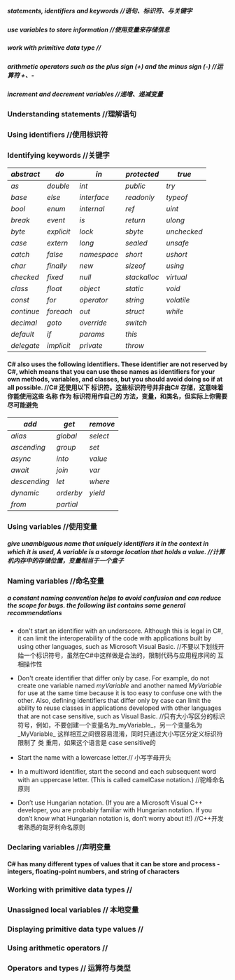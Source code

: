 ##### statements, identifiers and keywords //语句、标识符、与关键字
##### use variables to store information //使用变量来存储信息
##### work with primitive data type //
##### arithmetic operators such as the plus sign (+) and the minus sign (-) //运算符 +、-
##### increment and decrement variables //递增、递减变量

### Understanding statements //理解语句
### Using identifiers //使用标识符
### Identifying keywords //关键字

|_abstract_|_do_|_in_|_protected_|_true_|
|----------|----|----|-----------|------|
|_as_      |_double_|_int_|_public_|_try_|
|_base_    |_else_  |_interface_   |_readonly_|_typeof_|
|_bool_    |_enum_  |_internal_    |_ref_     |_uint_  |
|_break_   |_event_ |_is_          |_return_  |_ulong_ |
|_byte_    |_explicit_|_lock_      |_sbyte_   |_unchecked_|
|_case_    |_extern_  |_long_      |_sealed_  |_unsafe_   |
|_catch_   |_false_   |_namespace_ |_short_   |_ushort_   |
|_char_    |_finally_ |_new_       |_sizeof_  |_using_    |
|_checked_ |_fixed_   |_null_      |_stackalloc_|_virtual_|
|_class_   |_float_   |_object_    |_static_    |_void_   |
|_const_   |_for_     |_operator_  |_string_    |_volatile_|
|_continue_|_foreach_ |_out_       |_struct_    |_while_   |
|_decimal_ |_goto_    |_override_  |_switch_    |          |
|_default_ |_if_      |_params_    |_this_      |          |
|_delegate_|_implicit_|_private_   |_throw_     |          |

#### C# also uses the following identifiers. These identifier are not reserved by C#, which means that you can use these names as identifiers for your own methods, variables, and classes, but you should avoid doing so if at all possible. //C# 还使用以下 标识符。这些标识符号并非由C# 存储，这意味着你能使用这些 名称 作为 标识符用作自己的 方法，变量，和类名，但实际上你需要尽可能避免
|_add_|_get_|_remove_|
|-----|-----|--------|
|_alias_|_global_|_select_|
|_ascending_|_group_|_set_|
|_async_|_into_|_value_|
|_await_|_join_|_var_|
|_descending_|_let_|_where_|
|_dynamic_|_orderby_|_yield_|
|_from_|_partial_|

### Using variables //使用变量

##### give unambiguous name that uniquely identifiers it in the context in which it is used, A _variable_ is a storage location that holds a value. //计算机内存中的存储位置，变量相当于一个盒子  

### Naming variables //命名变量
##### a constant naming convention helps to avoid confusion and can reduce the scope for bugs. the following list contains some general recommendations
- don't start an identifier with an underscore. Although this is legal in C#, it can limit the interoperability of the code with applications built by using other languages, such as Microsoft Visual Basic. //不要以下划线开始一个标识符号，虽然在C#中这样做是合法的，限制代码与应用程序间的 互相操作性

- Don't create identifier that differ only by case. For example, do not create one variable named _myVariable_ and another named _MyVariable_ for use at the same time because it is too easy to confuse one with the other. Also, defining identifiers that differ only by case can limit the ability to reuse classes in applications developed with other languages that are not case sensitive, such as Visual Basic. //只有大小写区分的标识符号，例如，不要创建一个变量名为_myVariable_，另一个变量名为_MyVariable_ 这样相互之间很容易混淆，同时只通过大小写区分定义标识符限制了 类 重用，如果这个语言是 case sensitive的

- Start the name with a lowercase letter.// 小写字母开头

- In a multiword identifier, start the second and each subsequent word with an uppercase letter. (This is called camelCase notation.) //驼峰命名原则

- Don’t use Hungarian notation. (If you are a Microsoft Visual C++ developer, you are probably familiar with Hungarian notation. If you don’t know what Hungarian notation is, don’t worry about it!) //C++开发者熟悉的匈牙利命名原则


### Declaring variables  //声明变量
#### C# has many different types of values that it can be store and process - integers, floating-point numbers, and string of characters

### Working with primitive data types //
####  

### Unassigned local variables // 本地变量
### Displaying primitive data type values //

### Using arithmetic operators  //
### Operators and types // 运算符与类型
